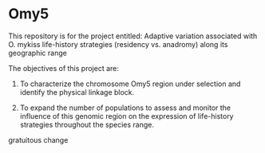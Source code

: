 # Omy5

This repository is for the project entitled: Adaptive variation associated with O. mykiss life-history strategies (residency vs. anadromy) along its geographic range

The objectives of this project are:

1. To characterize the chromosome Omy5 region under selection and identify the physical linkage block.

2. To expand the number of populations to assess and monitor the influence of this genomic region on the expression of life-history strategies throughout the species range.


gratuitous change

